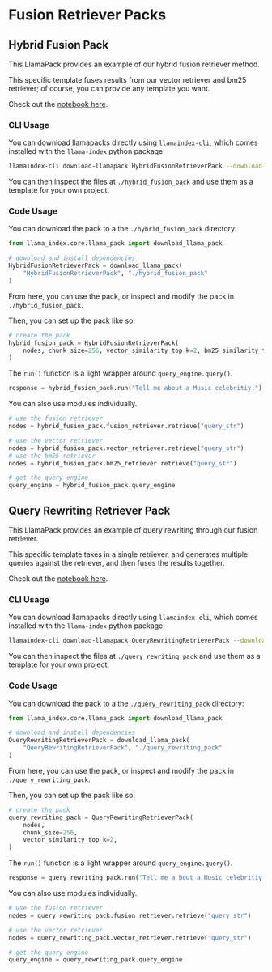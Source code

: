 # Fusion Retriever Packs

## Hybrid Fusion Pack

This LlamaPack provides an example of our hybrid fusion retriever method.

This specific template fuses results from our vector retriever and bm25 retriever; of course, you can provide any template you want.

Check out the [notebook here](https://github.com/run-llama/llama-hub/blob/main/llama_hub/llama_packs/fusion_retriever/hybrid_fusion/hybrid_fusion.ipynb).

### CLI Usage

You can download llamapacks directly using `llamaindex-cli`, which comes installed with the `llama-index` python package:

```bash
llamaindex-cli download-llamapack HybridFusionRetrieverPack --download-dir ./hybrid_fusion_pack
```

You can then inspect the files at `./hybrid_fusion_pack` and use them as a template for your own project.

### Code Usage

You can download the pack to a the `./hybrid_fusion_pack` directory:

```python
from llama_index.core.llama_pack import download_llama_pack

# download and install dependencies
HybridFusionRetrieverPack = download_llama_pack(
    "HybridFusionRetrieverPack", "./hybrid_fusion_pack"
)
```

From here, you can use the pack, or inspect and modify the pack in `./hybrid_fusion_pack`.

Then, you can set up the pack like so:

```python
# create the pack
hybrid_fusion_pack = HybridFusionRetrieverPack(
    nodes, chunk_size=256, vector_similarity_top_k=2, bm25_similarity_top_k=2
)
```

The `run()` function is a light wrapper around `query_engine.query()`.

```python
response = hybrid_fusion_pack.run("Tell me about a Music celebritiy.")
```

You can also use modules individually.

```python
# use the fusion retriever
nodes = hybrid_fusion_pack.fusion_retriever.retrieve("query_str")

# use the vector retriever
nodes = hybrid_fusion_pack.vector_retriever.retrieve("query_str")
# use the bm25 retriever
nodes = hybrid_fusion_pack.bm25_retriever.retrieve("query_str")

# get the query engine
query_engine = hybrid_fusion_pack.query_engine
```

## Query Rewriting Retriever Pack

This LlamaPack provides an example of query rewriting through our fusion retriever.

This specific template takes in a single retriever, and generates multiple queries against the retriever, and then fuses the results together.

Check out the [notebook here](https://github.com/run-llama/llama-hub/blob/main/llama_hub/llama_packs/fusion_retriever/query_rewrite/query_rewrite.ipynb).

### CLI Usage

You can download llamapacks directly using `llamaindex-cli`, which comes installed with the `llama-index` python package:

```bash
llamaindex-cli download-llamapack QueryRewritingRetrieverPack --download-dir ./query_rewriting_pack
```

You can then inspect the files at `./query_rewriting_pack` and use them as a template for your own project.

### Code Usage

You can download the pack to a the `./query_rewriting_pack` directory:

```python
from llama_index.core.llama_pack import download_llama_pack

# download and install dependencies
QueryRewritingRetrieverPack = download_llama_pack(
    "QueryRewritingRetrieverPack", "./query_rewriting_pack"
)
```

From here, you can use the pack, or inspect and modify the pack in `./query_rewriting_pack`.

Then, you can set up the pack like so:

```python
# create the pack
query_rewriting_pack = QueryRewritingRetrieverPack(
    nodes,
    chunk_size=256,
    vector_similarity_top_k=2,
)
```

The `run()` function is a light wrapper around `query_engine.query()`.

```python
response = query_rewriting_pack.run("Tell me a bout a Music celebritiy.")
```

You can also use modules individually.

```python
# use the fusion retriever
nodes = query_rewriting_pack.fusion_retriever.retrieve("query_str")

# use the vector retriever
nodes = query_rewriting_pack.vector_retriever.retrieve("query_str")

# get the query engine
query_engine = query_rewriting_pack.query_engine
```
